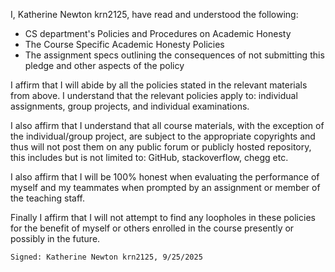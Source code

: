 I, Katherine Newton krn2125, have read and understood the following:
- CS department's Policies and Procedures on Academic Honesty
- The Course Specific Academic Honesty Policies
- The assignment specs outlining the consequences of not submitting this pledge and other aspects of the policy


I affirm that I will abide by all the policies stated in the relevant materials from above. I understand that the relevant policies apply to: individual assignments, group projects, and individual examinations.

I also affirm that I understand that all course materials, with the exception of the individual/group project, are subject to the appropriate copyrights and thus will not post them on any public forum or publicly hosted repository, this includes but is not limited to: GitHub, stackoverflow, chegg etc.

I also affirm that I will be 100% honest when evaluating the performance of myself and my teammates when prompted by an assignment or member of the teaching staff.

Finally I affirm that I will not attempt to find any loopholes in these policies for the benefit of myself or others enrolled in the course presently or possibly in the future.

    Signed: Katherine Newton krn2125, 9/25/2025